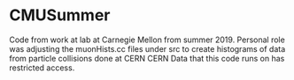 # CMUSummer
Code from work at lab at Carnegie Mellon from summer 2019.  Personal role was adjusting the muonHists.cc files under src to create histograms of data from particle collisions done at CERN
CERN Data that this code runs on has restricted access.  
